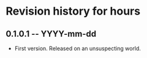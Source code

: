 # Revision history for hours

## 0.1.0.1  -- YYYY-mm-dd

* First version. Released on an unsuspecting world.
